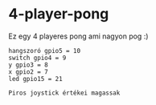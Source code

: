 # 4-player-pong
Ez egy 4 playeres pong ami nagyon pog :)

```pins
hangszoró gpio5 = 10
switch gpio4 = 9
y gpio3 = 8
x gpio2 = 7
led gpio15 = 21

Piros joystick értékei magassak  
```
